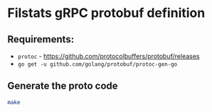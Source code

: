 # Filstats gRPC protobuf definition

## Requirements:
- `protoc` - https://github.com/protocolbuffers/protobuf/releases
- `go get -u github.com/golang/protobuf/protoc-gen-go`

## Generate the proto code
```bash
make
```

